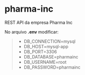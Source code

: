 # pharma-inc
REST API da empresa Pharma Inc


No arquivo **.env** modificar:
> - DB_CONNECTION=mysql
> - DB_HOST=mysql-app
> - DB_PORT=3306
> - DB_DATABASE=pharmainc
> - DB_USERNAME=root
> - DB_PASSWORD=pharmainc
